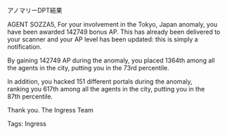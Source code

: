 アノマリーDPT結果

AGENT SOZZA5, For your involvement in the Tokyo, Japan anomaly, you  
have been awarded 142749 bonus AP. This has already been delivered to  
your scanner and your AP level has been updated: this is simply a  
notification.  

By gaining 142749 AP during the anomaly, you placed 1364th among all  
the agents in the city, putting you in the 73rd percentile.  

In addition, you hacked 151 different portals during the anomaly,  
ranking you 617th among all the agents in the city, putting you in the  
87th percentile.  

Thank you. The Ingress Team

Tags: Ingress